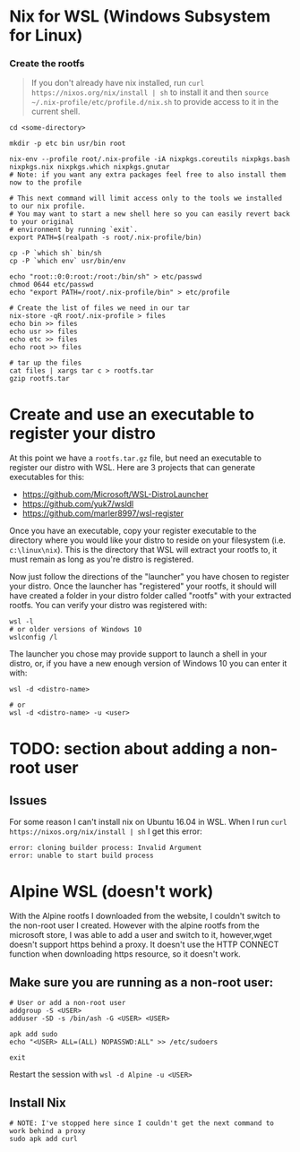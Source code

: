 # Nix for WSL (Windows Subsystem for Linux)


### Create the rootfs

> If you don't already have nix installed, run `curl https://nixos.org/nix/install | sh` to install it and then `source ~/.nix-profile/etc/profile.d/nix.sh` to provide access to it in the current shell.

```
cd <some-directory>

mkdir -p etc bin usr/bin root

nix-env --profile root/.nix-profile -iA nixpkgs.coreutils nixpkgs.bash nixpkgs.nix nixpkgs.which nixpkgs.gnutar
# Note: if you want any extra packages feel free to also install them now to the profile

# This next command will limit access only to the tools we installed to our nix profile.
# You may want to start a new shell here so you can easily revert back to your original
# environment by running `exit`.
export PATH=$(realpath -s root/.nix-profile/bin)

cp -P `which sh` bin/sh
cp -P `which env` usr/bin/env

echo "root::0:0:root:/root:/bin/sh" > etc/passwd
chmod 0644 etc/passwd
echo "export PATH=/root/.nix-profile/bin" > etc/profile

# Create the list of files we need in our tar
nix-store -qR root/.nix-profile > files
echo bin >> files
echo usr >> files
echo etc >> files
echo root >> files

# tar up the files
cat files | xargs tar c > rootfs.tar
gzip rootfs.tar
```

# Create and use an executable to register your distro

At this point we have a `rootfs.tar.gz` file, but need an executable to register our distro with WSL. Here are 3 projects that can generate executables for this:

* https://github.com/Microsoft/WSL-DistroLauncher
* https://github.com/yuk7/wsldl
* https://github.com/marler8997/wsl-register

Once you have an executable, copy your register executable to the directory where you would like your distro to reside on your filesystem (i.e. `c:\linux\nix`).  This is the directory that WSL will extract your rootfs to, it must remain as long as you're distro is registered.

Now just follow the directions of the "launcher" you have chosen to register your distro.  Once the launcher has "registered" your rootfs, it should will have created a folder in your distro folder called "rootfs" with your extracted rootfs.  You can verify your distro was registered with:
```
wsl -l
# or older versions of Windows 10
wslconfig /l
```

The launcher you chose may provide support to launch a shell in your distro, or, if you have a new enough version of Windows 10 you can enter it with:
```
wsl -d <distro-name>

# or
wsl -d <distro-name> -u <user>
```

# TODO: section about adding a non-root user

## Issues

For some reason I can't install nix on Ubuntu 16.04 in WSL.  When I run `curl https://nixos.org/nix/install | sh` I get this error:
```
error: cloning builder process: Invalid Argument
error: unable to start build process
```

# Alpine WSL (doesn't work)

With the Alpine rootfs I downloaded from the website, I couldn't switch to the non-root user I created.  However with the alpine rootfs from the microsoft store, I was able to add a user and switch to it, however,wget doesn't support https behind a proxy.  It doesn't use the HTTP CONNECT function when downloading https resource, so it doesn't work.

## Make sure you are running as a non-root user:
```
# User or add a non-root user
addgroup -S <USER>
adduser -SD -s /bin/ash -G <USER> <USER>

apk add sudo
echo "<USER> ALL=(ALL) NOPASSWD:ALL" >> /etc/sudoers

exit
```
Restart the session with `wsl -d Alpine -u <USER>`

## Install Nix
```
# NOTE: I've stopped here since I couldn't get the next command to work behind a proxy
sudo apk add curl
```
